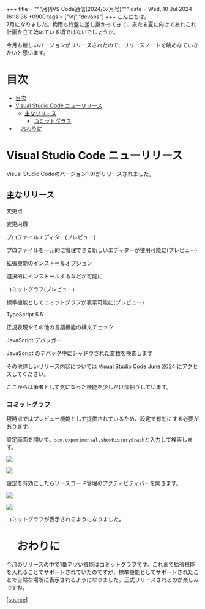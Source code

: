 +++
title = """月刊VS Code通信(2024/07月号)"""
date = Wed, 10 Jul 2024 16:18:36 +0900
tags = ["vtj","devops"]
+++
こんにちは。  
7月になりました。梅雨も終盤に差し掛かってきて、来たる夏に向けてあれこれ計画を立て始めている頃ではないでしょうか。

今月も新しいバージョンがリリースされたので、リリースノートを眺めなていきたいと思います。

目次
==

*   [目次](#目次)
*   [Visual Studio Code ニューリリース](#Visual-Studio-Code-ニューリリース)
    *   [主なリリース](#主なリリース)
        *   [コミットグラフ](#コミットグラフ)
*   　[おわりに](#おわりに)

Visual Studio Code ニューリリース
==========================

Visual Studio Codeのバージョン1.91がリリースされました。

主なリリース
------

変更点

変更内容

プロファイルエディター(プレビュー)

プロファイルを一元的に管理できる新しいエディターが使用可能に(プレビュー)

拡張機能のインストールオプション

選択的にインストールするなどが可能に

コミットグラフ(プレビュー)

標準機能としてコミットグラフが表示可能に(プレビュー)

TypeScript 5.5

正規表現やその他の言語機能の構文チェック

JavaScript デバッガー

JavaScript のデバッグ中にシャドウされた変数を検査します

その他詳しいリリース内容については [Visual Studio Code June 2024](https://code.visualstudio.com/updates/v1_91) にアクセスしてください。

ここからは筆者として気になった機能を少しだけ深掘りしています。

### コミットグラフ

現時点ではプレビュー機能として提供されているため、設定で有効にする必要があります。

設定画面を開いて、`scm.experimental.showHistoryGraph`と入力して検索します。

![](https://cdn-ak.f.st-hatena.com/images/fotolife/v/virtualtech/20240710/20240710161837.png)

![](https://cdn-ak.f.st-hatena.com/images/fotolife/v/virtualtech/20240710/20240710161840.png)

設定を有効にしたらソースコード管理のアクティビティバーを開きます。

![](https://cdn-ak.f.st-hatena.com/images/fotolife/v/virtualtech/20240710/20240710161844.png)

![](https://cdn-ak.f.st-hatena.com/images/fotolife/v/virtualtech/20240710/20240710161846.png)

コミットグラフが表示されるようになりました。

　おわりに
=====

今月のリリースの中で1番アツい機能はコミットグラフです。これまで拡張機能を入れることでサポートされていたのですが、標準機能としてサポートされたことで自然な場所に表示されるようになりました。正式リリースされるのが楽しみですね。

[[source]](https://devops-blog.virtualtech.jp/entry/20240710/1720595916)
